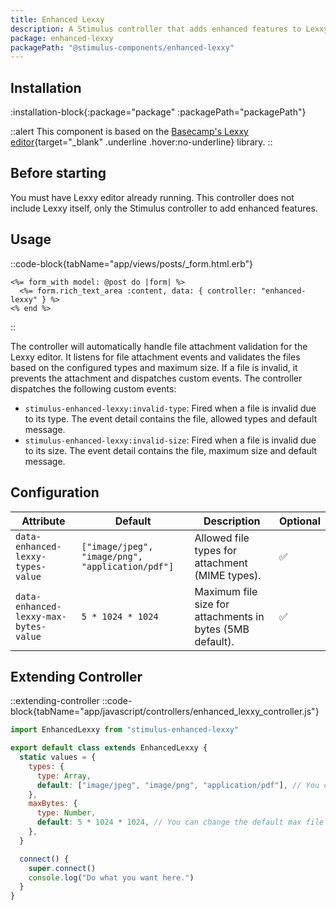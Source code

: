 ```yaml
---
title: Enhanced Lexxy
description: A Stimulus controller that adds enhanced features to Lexxy editor.
package: enhanced-lexxy
packagePath: "@stimulus-components/enhanced-lexxy"
---
```


## Installation

:installation-block{:package="package" :packagePath="packagePath"}

::alert
This component is based on the [Basecamp's Lexxy editor](https://github.com/basecamp/lexxy){target="\_blank" .underline .hover:no-underline} library.
::

## Before starting

You must have Lexxy editor already running. This controller does not include Lexxy itself, only the Stimulus controller to add enhanced features.

## Usage

::code-block{tabName="app/views/posts/_form.html.erb"}

```erb
<%= form_with model: @post do |form| %>
  <%= form.rich_text_area :content, data: { controller: "enhanced-lexxy" } %>
<% end %>
```

::

The controller will automatically handle file attachment validation for the Lexxy editor. It listens for file attachment events and validates the files based on the configured types and maximum size. If a file is invalid, it prevents the attachment and dispatches custom events.
The controller dispatches the following custom events:
- `stimulus-enhanced-lexxy:invalid-type`: Fired when a file is invalid due to its type. The event detail contains the file, allowed types and default message.
- `stimulus-enhanced-lexxy:invalid-size`: Fired when a file is invalid due to its size. The event detail contains the file, maximum size and default message.


## Configuration

| Attribute                      | Default                     | Description                                                                 | Optional |
| ------------------------------ | --------------------------- | --------------------------------------------------------------------------- | -------- |
| `data-enhanced-lexxy-types-value`       | `["image/jpeg", "image/png", "application/pdf"]` | Allowed file types for attachment (MIME types).                              | ✅       |
| `data-enhanced-lexxy-max-bytes-value`   | `5 * 1024 * 1024`                | Maximum file size for attachments in bytes (5MB default).                   | ✅       |

## Extending Controller

::extending-controller
::code-block{tabName="app/javascript/controllers/enhanced_lexxy_controller.js"}

```js
import EnhancedLexxy from "stimulus-enhanced-lexxy"

export default class extends EnhancedLexxy {
  static values = {
    types: {
      type: Array,
      default: ["image/jpeg", "image/png", "application/pdf"], // You can change the default allowed types here.
    },
    maxBytes: {
      type: Number,
      default: 5 * 1024 * 1024, // You can change the default max file size here (in bytes).
    },
  }

  connect() {
    super.connect()
    console.log("Do what you want here.")
  }
}
```
